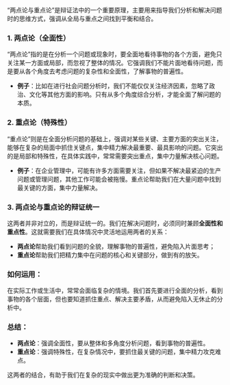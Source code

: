 “两点论与重点论”是辩证法中的一个重要原理，主要用来指导我们分析和解决问题时的思维方式，强调从全局与重点之间找到平衡和结合。

### 1. **两点论（全面性）**
“两点论”指的是在分析一个问题或现象时，要全面地看待事物的各个方面，避免只关注某一方面或局部，而忽视了整体的情况。它强调我们不能片面地看待问题，而是要从各个角度去考虑问题的复杂性和全面性，了解事物的普遍性。

- **例子**：比如在进行社会问题分析时，我们不能仅仅关注经济因素，忽略了政治、文化等其他方面的影响。只有从多个角度综合分析，才能全面了解问题的本质。

### 2. **重点论（特殊性）**
“重点论”则是在全面分析问题的基础上，强调对某些关键、主要方面的突出关注，能够在复杂的局面中抓住关键点，集中精力解决最重要、最具影响的问题。它突出的是局部和特殊性，在具体实践中，常常需要突出重点，集中力量解决核心问题。

- **例子**：在企业管理中，可能有许多方面需要关注，但如果不解决最紧迫的生产问题或管理问题，其他工作可能会被拖慢。重点论帮助我们在大量问题中找到最关键的方面，集中力量解决。

### 3. **两点论与重点论的辩证统一**
这两者并非对立的，而是辩证统一的。我们在解决问题时，必须同时兼顾**全面性和重点性**。这就需要我们在具体情况中灵活地运用两者的关系：
- **两点论**帮助我们看到问题的全貌，理解事物的普遍性，避免陷入片面思考；
- **重点论**帮助我们把精力集中在问题的核心和关键部分，做到有的放矢。

### 如何运用：
在实际工作或生活中，常常会面临复杂的情境。我们首先要进行全面的分析，看到事物的各个层面，但也要知道抓住重点、解决主要矛盾，从而避免陷入无休止的分析中。

### 总结：
- **两点论**：强调全面性，要从整体和多角度分析问题，看到事物的普遍性。
- **重点论**：强调特殊性，在复杂情况中，要抓住最关键的问题，集中精力攻克难点。

这两者的结合，有助于我们在复杂的现实中做出更为准确的判断和决策。